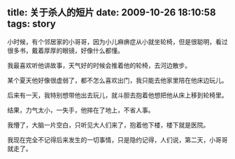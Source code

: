 title: 关于杀人的短片
date: 2009-10-26 18:10:58
tags: story
---

小时候，有个邻居家的小哥哥，因为小儿麻痹症从小就坐轮椅，但是很聪明，看过很多书，戴着厚厚的眼镜，好像什么都懂。

我最喜欢听他讲故事，天气好的时候会推着他的轮椅，去河边散步。

某个夏天他好像很虚弱了，都不怎么喜欢出门，我只能去他家里陪在他床边玩儿。

后来有一天，我特别想带他出去玩儿，就斗胆去抱着他想把他从床上移到轮椅里。

结果，力气太小，一失手，他摔在了地上，不省人事。

我懵了，大脑一片空白，只听见大人们来了，抱着他下楼，楼下就是医院。　

我现在完全不记得后来发生的一切事情，只是隐约记得，人们说，第二天，小哥哥就走了。